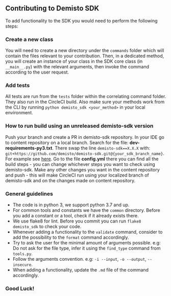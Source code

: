 ## Contributing to Demisto SDK

To add functionality to the SDK you would need to perform the following steps:

### Create a new class
You will need to create a new directory under the `commands` folder which will contain the files relevant to your contribution.
Then, in a dedicated method, you will create an instance of your class in the SDK core class (in `__main__.py`) with the relevant arguments,
then invoke the command according to the user request.

### Add tests
All tests are run from the `tests` folder within the correlating command folder. They also run in the CircleCI build.
Also make sure your methods work from the CLI by running `python demisto_sdk <your_method>` in your local environment.

### How to run build using an unreleased demisto-sdk version
Push your branch and create a PR in demisto-sdk repository.
In your IDE go to content repository on a local branch.
Search for the file: **dev-requirements-py3.txt**.
There swap the line `demisto-sdk==X.X.X` with: `git+https://github.com/demisto/demisto-sdk.git@{your_sdk_branch_name}`. For example see [here](https://github.com/demisto/content/blob/ad06ef4d1bdd398ce4b70f0fd2e5eab7a772c11c/dev-requirements-py3.txt#L2).
Go to the file **config.yml** there you can find all the build steps - you can change whichever steps you want to check using demisto-sdk.
Make any other changes you want in the content repository and push - this will make CircleCI run using your localized branch of demisto-sdk and on the changes made on content repository.

### General guidelines
* The code is in python 3, we support python 3.7 and up.
* For common tools and constants we have the `common` directory. Before you add a constant or a tool, check if it already exists there.
* We use flake8 for lint. Before you commit you can run `flake8 demisto_sdk` to check your code.
* Whenever adding a functionality to the `validate` command, consider to add the possibility to the `format` command accordingly.
* Try to ask the user for the minimal amount of arguments possible. e.g: Do not ask for the file type, infer it using the `find_type` command from `tools.py`.
* Follow the arguments convention. e.g: `-i --input`, `-o --output`, `--insecure`.
* When adding a functionality, update the `.md` file of the command accordingly.

### Good Luck!
